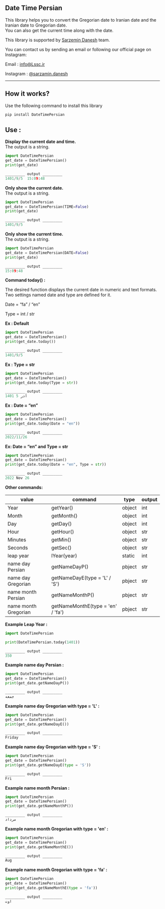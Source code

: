 ## Date Time Persian

This library helps you to convert the Gregorian date to Iranian date and the Iranian date to Gregorian date.  
You can also get the current time along with the date.

This library is supported by [Sarzemin Danesh](https://lssc.ir) team.

You can contact us by sending an email or following our official page on Instagram:

Email : [info@Lssc.ir](mailto:info@Lssc.ir)

Instagram : [@sarzamin.danesh](https://instagram.com/sarzamin.danesh)

---

## How it works?

Use the following command to install this library

```python
pip install DateTimePersian
```

## Use :

**Display the current date and time.**  
The output is a string.

```python
import DateTimePersian
get_date = DateTimePersian()
print(get_date)

_________ output _________
1401/9/5  15:09:48
```

**Only show the current date.**  
The output is a string.

```python
import DateTimePersian
get_date = DateTimePersian(TIME=False)
print(get_date)

_________ output _________
1401/9/5
```

**Only show the current time.**  
The output is a string.

```python
import DateTimePersian
get_date = DateTimePersian(DATE=False)
print(get_date)

_________ output _________
15:09:48
```

**Command today() :**

The desired function displays the current date in numeric and text formats. Two settings named date and type are defined for it.

Date = “fa” / “en”

Type = int / str

**Ex : Default**

```python
import DateTimePersian
get_date = DateTimePersian()
print(get_date.today())

_________ output _________
1401/9/5
```

**Ex : Type = str**

```python
import DateTimePersian
get_date = DateTimePersian()
print(get_date.today(Type = str))

_________ output _________
1401 آذر 5
```

**Ex : Date = “en”**

```python
import DateTimePersian
get_date = DateTimePersian()
print(get_date.today(Date = "en"))

_________ output _________
2022/11/26
```

**Ex: Date = “en” and Type = str**

```python
import DateTimePersian
get_date = DateTimePersian()
print(get_date.today(Date = "en", Type = str))

_________ output _________
2022 Nov 26
```

**Other commands:**

| value | command | type | output |
| --- | --- | --- | --- |
| Year | getYear() | object | int |
| Month | getMonth() | object | int |
| Day | getDay() | object | int |
| Hour | getHour() | object | str |
| Minutes | getMin() | object | str |
| Seconds | getSec() | object | str |
| leap year | lYear(year) | static | int |
| name day Persian | getNameDayP() | pbject | str |
| name day Gregorian | getNameDayE(type = 'L' / 'S') | pbject | str |
| name month Persian | getNameMonthP() | pbject | str |
| name month Gregorian | getNameMonthE(type = 'en' / 'fa') | pbject | str |

**Example Leap Year :** 

```python
import DateTimePersian

print(DateTimePersian.today(1401))

_________ output _________
350
```

**Example name day Persian :** 

```python
import DateTimePersian
get_date = DateTimePersian()
print(get_date.getNameDayP())

_________ output _________
جمعه
```

**Example name day Gregorian with type = 'L' :** 

```python
import DateTimePersian
get_date = DateTimePersian()
print(get_date.getNameDayE())

_________ output _________
Friday
```

**Example name day Gregorian with type = 'S' :** 

```python
import DateTimePersian
get_date = DateTimePersian()
print(get_date.getNameDayE(type = 'S'))

_________ output _________
Fri
```

**Example name month Persian :** 

```python
import DateTimePersian
get_date = DateTimePersian()
print(get_date.getNameMonthP())

_________ output _________
مرداد
```

**Example name month Gregorian with type = 'en' :** 

```python
import DateTimePersian
get_date = DateTimePersian()
print(get_date.getNameMonthE())

_________ output _________
Aug
```

**Example name month Gregorian with type = 'fa' :** 

```python
import DateTimePersian
get_date = DateTimePersian()
print(get_date.getNameMonthE(type = 'fa'))

_________ output _________
اوت
```
